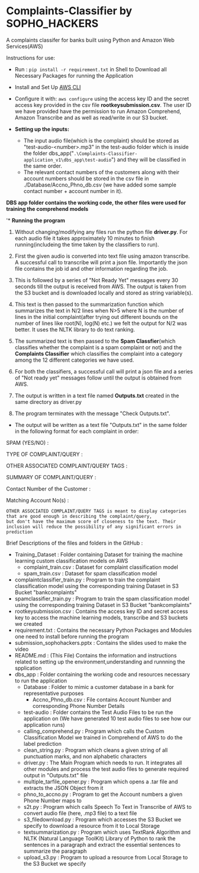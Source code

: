 # Complaints-Classifier by SOPHO_HACKERS
A complaints classifer for banks built using Python and Amazon Web Services(AWS)

Instructions for use:
* Run : `pip install -r requirement.txt` in Shell to Download all Necessary Packages for running the Application
* Install and Set Up [AWS CLI](https://aws.amazon.com/cli/)
* Configure it with:
`aws configure`
using the access key ID and the secret access key provided in the csv file **rootkeysubmission.csv**. The user ID we have provided have the permission to run Amazon Comprehend, Amazon Transcribe and as well as read/write in our S3 bucket.

* **Setting up the inputs:**

  * The input audio file(which is the complaint) should be stored as "test-audio-\<number\>.mp3" in the test-audio folder which is inside the folder dbs_app("`.\Complaints-Classifier-application_v1\dbs_app\test-audio`") and they will be classified in the same order.
  * The relevant contact numbers of the customers along with their account numbers should be stored in the csv file in ./Database/Accno_Phno_db.csv (we have added some sample contact number + account number in it).

**DBS app folder contains the working code, the other files were used for training the comprehend models**

'* **Running the program**
 
 1. Without changing/modifying any files run the python file **driver.py**. For each audio file it takes approximately 10 minutes to finish running(includeing the time taken by the classifiers to run).
 
 2. First the given audio is converted into text file using amazon transcribe. A successful call to transcribe will print a json file. Importantly the json file contains the job id and other information regarding the job.
 
 3. This is followed by a series of "Not Ready Yet" messages every 30 seconds till the output is received from AWS. The output is taken from the S3 bucket and is downloaded locally and stored as string variable(s).
 
 4. This text is then passed to the summarization function which summarizes the text in N/2 lines when N>5 where N is the number of lines in the initial complaint(after trying out different bounds on the number of lines like root(N), log(N) etc.) we felt the output for N/2 was better. It uses the NLTK library to do text ranking.
 
 5. The summarized text is then passed to the **Spam Classfier**(which classifies whether the complaint is a spam complaint or not) and the **Complaints Classifier** which classifies the complaint into a category among the 12 different categories we have used.
 
 6. For both the classifiers, a successful call will print a json file and a series of "Not ready yet" messages follow until the output is obtained from AWS.
 
 7. The output is written in a text file named **Outputs.txt** created in the same directory as driver.py
 
 8. The program terminates with the message "Check Outputs.txt".

* The output will be written as a text file "Outputs.txt" in the same folder in the following format for each complaint in order:
  
 SPAM (YES/NO) :

 TYPE OF COMPLAINT/QUERY : 
 
 OTHER ASSOCIATED COMPLAINT/QUERY TAGS : 

 SUMMARY OF COMPLAINT/QUERY : 

 Contact Number of the Customer :

 Matching Account No(s) : 

```
OTHER ASSOCIATED COMPLAINT/QUERY TAGS is meant to display categories that are good enough in describing the complaint/query,
but don't have the maximum score of closeness to the text. Their inclusion will reduce the possibility of any significant errors in prediction
```
Brief Descriptions of the files and folders in the GitHub : 

- Training_Dataset : Folder containing Dataset for training the machine learning custom classification models on AWS
  - complaint_train.csv : Dataset for complaint classification model
  - spam_train.csv : Dataset for spam classification model
- complaintclassifier_train.py : Program to train the complaint classification model using the corresponding training Dataset in S3 Bucket "bankcomplaints"
- spamclassifier_train.py : Program to train the spam classification model using the corresponding training Dataset in S3 Bucket "bankcomplaints"
- rootkeysubmission.csv : Contains the access key ID and secret access key to access the machine learning models, transcribe and S3 buckets we created
- requirement.txt : Contains the necessary Python Packages and Modules one need to install before running the program
- submission_sophohackers.pptx : Contains the slides used to make the video
- README.md : (This File) Contains the information and instructions related to setting up the environment,understanding and runnning the spplication
- dbs_app : Folder containing the working code and resources necessary to run the application
  - Database : Folder to mimic a customer database in a bank for representative purposes
    - Accno_Phno_db.csv : File contains Account Number and corresponding Phone Number Details
  - test-audio : Folder contains the Test Audio Files to be run the application on (We have generated 10 test audio files to see how our application runs)
  - calling_comprehend.py : Program which calls the Custom Classification Model we trained in Comprehend of AWS to do the label prediction
  - clean_string.py : Program which cleans a given string of all punctuation marks, and non alphabetic characters
  - driver.py : The Main Program which needs to run. It integrates all other modules and process the test audio files to generate required output in "Outputs.txt" file
  - multiple_tarfile_opener.py : Program which opens a .tar file and extracts the JSON Object from it
  - phno_to_accno.py : Program to get the Account numbers a given Phone Number maps to
  - s2t.py : Program which calls Speech To Text in Transcribe of AWS to convert audio file (here, .mp3 file) to a text file
  - s3_filedownload.py : Program which accesses the S3 Bucket we specify to download a resource from it to Local Storage
  - textsummarization.py : Program which uses TextRank Algorithm and NLTK (Natural Language ToolKit) Library of Python to rank the sentences in a paragraph and extract the essential sentences to summarize the paragraph
  - upload_s3.py : Program to upload a resource from Local Storage to the S3 Bucket we specify
 
